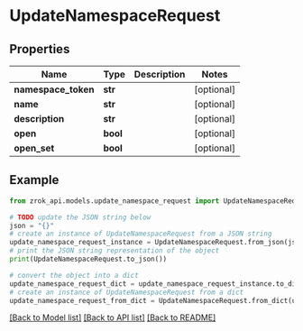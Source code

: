# UpdateNamespaceRequest


## Properties

Name | Type | Description | Notes
------------ | ------------- | ------------- | -------------
**namespace_token** | **str** |  | [optional] 
**name** | **str** |  | [optional] 
**description** | **str** |  | [optional] 
**open** | **bool** |  | [optional] 
**open_set** | **bool** |  | [optional] 

## Example

```python
from zrok_api.models.update_namespace_request import UpdateNamespaceRequest

# TODO update the JSON string below
json = "{}"
# create an instance of UpdateNamespaceRequest from a JSON string
update_namespace_request_instance = UpdateNamespaceRequest.from_json(json)
# print the JSON string representation of the object
print(UpdateNamespaceRequest.to_json())

# convert the object into a dict
update_namespace_request_dict = update_namespace_request_instance.to_dict()
# create an instance of UpdateNamespaceRequest from a dict
update_namespace_request_from_dict = UpdateNamespaceRequest.from_dict(update_namespace_request_dict)
```
[[Back to Model list]](../README.md#documentation-for-models) [[Back to API list]](../README.md#documentation-for-api-endpoints) [[Back to README]](../README.md)


